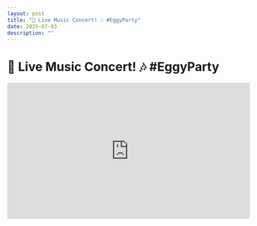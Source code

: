 ```yaml
---
layout: post
title: "🎉 Live Music Concert! 🎶 #EggyParty"
date: 2025-07-03
description: ""
---
```


<h1 class="youtube-post-title">🎉 Live Music Concert! 🎶 #EggyParty</h1>

<iframe width="560" height="315" src="https://www.youtube.com/embed/gFHeN8x5i2c" class="youtube-post-embed" frameborder="0" allowfullscreen></iframe>

<p class="youtube-post-description"></p>
